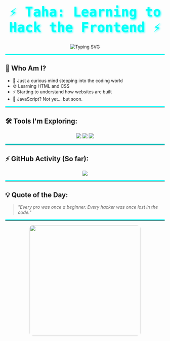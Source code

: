 <h1 align="center" style="color:#00fff7; font-size: 3em; font-family: 'Fira Code', monospace; text-shadow: 2px 2px 5px rgba(0, 255, 255, 0.8);">
    ⚡ Taha: Learning to Hack the Frontend ⚡
</h1>

<p align="center">
    <img src="https://readme-typing-svg.demolab.com?font=Fira+Code&size=22&pause=1000&color=00FFF7&center=true&vCenter=true&multiline=true&width=500&lines=New+to+Frontend...;Exploring+HTML+%2B+CSS;JavaScript+coming+soon...;Entering+Dev+Mode" alt="Typing SVG" />
</p>

<hr style="border-top: 3px solid #00fff7;"/>

## 🧬 Who Am I?

- 👾 Just a curious mind stepping into the coding world
- ⚙️ Learning HTML and CSS
- ⚡ Starting to understand how websites are built
- 🚀 JavaScript? Not yet... but soon.

<hr style="border-top: 3px solid #00fff7;"/>

## 🛠️ Tools I'm Exploring:

<p align="center">
    <img src="https://img.shields.io/badge/-HTML5-ff3c00?style=for-the-badge&logo=html5&logoColor=black" />
    <img src="https://img.shields.io/badge/-CSS3-006eff?style=for-the-badge&logo=css3&logoColor=white" />
    <img src="https://img.shields.io/badge/-GitHub-111111?style=for-the-badge&logo=github" />
</p>

<hr style="border-top: 3px solid #00fff7;"/>

## ⚡ GitHub Activity (So far):

<p align="center">
    <img src="https://github-readme-stats.vercel.app/api?username=taha-mohammadzadeh-web&show_icons=true&theme=tokyonight&border_color=00FFF7&icon_color=00fff7&title_color=00fff7&text_color=00bcd4" />
</p>

<hr style="border-top: 3px solid #00fff7;"/>

## 💡 Quote of the Day:
> *"Every pro was once a beginner. Every hacker was once lost in the code."*

<hr style="border-top: 3px solid #00fff7;"/>

<p align="center">
    <img src="https://media.giphy.com/media/VbnUQpnihPSIgIXuZv/giphy.gif" width="350" height="350" style="border-radius: 10px;"/>
</p>

